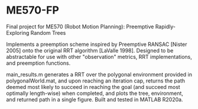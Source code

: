 # ME570-FP
Final project for ME570 (Robot Motion Planning): Preemptive Rapidly-Exploring Random Trees

Implements a preemption scheme inspired by Preemptive RANSAC [Nister 2005] onto the original RRT algorithm [LaValle 1998]. Designed to be abstractable for use with other "observation" metrics, RRT implementations, and preemption functions.

main_results.m generates a RRT over the polygonal environment provided in polygonalWorld.mat, and upon reaching an iteration cap, returns the path deemed most likely to succeed in reaching the goal (and succeed most optimally length-wise) when completed, and plots the tree, environment, and returned path in a single figure. Built and tested in MATLAB R2020a.
